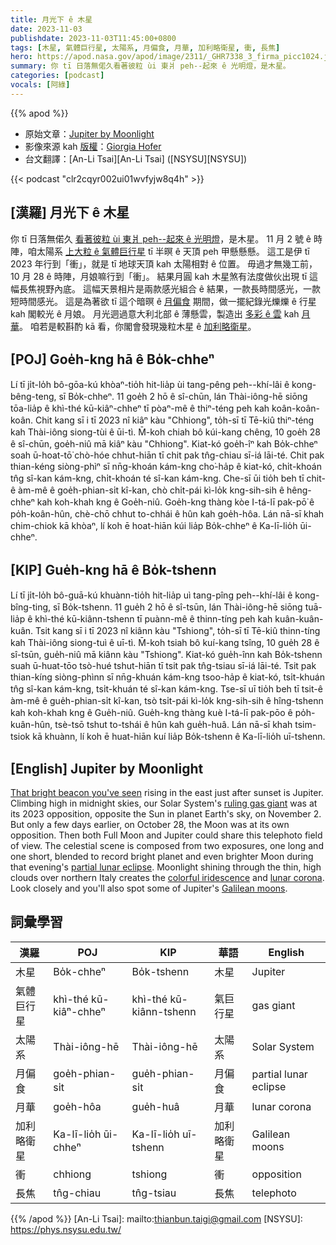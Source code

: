 ```yaml
---
title: 月光下 ê 木星
date: 2023-11-03
publishdate: 2023-11-03T11:45:00+0800
tags: [木星, 氣體巨行星, 太陽系, 月偏食, 月華, 加利略衛星, 衝, 長焦]
hero: https://apod.nasa.gov/apod/image/2311/_GHR7338_3_firma_picc1024.jpg
summary: 你 tī 日落無偌久看著彼粒 ùi 東爿 peh--起來 ê 光明燈，是木星。
categories: [podcast]
vocals: [阿綠]
---
```


{{% apod %}}

- 原始文章：[Jupiter by Moonlight](https://apod.nasa.gov/apod/ap231103.html)
- 影像來源 kah [版權][copyright]：[Giorgia Hofer](https://www.giorgiahoferphotography.com/)
- 台文翻譯：[An-Li Tsai][An-Li Tsai] ([NSYSU][NSYSU])

{{< podcast "clr2cqyr002ui01wvfyjw8q4h" >}}

## [漢羅] 月光下 ê 木星
你 tī 日落無偌久 [看著彼粒 ùi 東爿 peh--起來 ê 光明燈][That bright beacon you've seen]，是木星。
11 月 2 號 ê 時陣，咱太陽系 [上大粒 ê 氣體巨行星][ruling gas giant] tī 半暝 ê 天頂 peh 甲懸懸懸。
這工是伊 tī 2023 年行到「衝」，就是 tī 地球天頂 kah 太陽相對 ê 位置。
毋過才無幾工前，10 月 28 ê 時陣，月娘嘛行到「衝」。
結果月圓 kah 木星煞有法度做伙出現 tī 這幅長焦視野內底。
這幅天景相片是兩款感光組合 ê 結果，一款長時間感光，一款短時間感光。
這是為著欲 tī 這个暗暝 ê [月偏食][partial lunar eclipse] 期間，做一擺紀錄光爍爍 ê 行星 kah 閣較光 ê 月娘。
月光迵過意大利北部 ê 薄懸雲，製造出 [多彩 ê 雲][colorful iridescence] kah [月華][lunar corona]。
咱若是較斟酌 kā 看，你閣會發現幾粒木星 ê [加利略衛星][Galilean moons]。

## [POJ] Goe̍h-kng hā ê Bo̍k-chheⁿ
Lí tī ji̍t-lo̍h bô-gōa-kú khòaⁿ-tio̍h hit-lia̍p ùi tang-pêng peh--khí-lâi ê kong-bêng-teng, sī Bo̍k-chheⁿ.
11 goe̍h 2 hō ê sî-chūn, lán Thài-iông-hē siōng tōa-lia̍p ê khì-thé kū-kiâⁿ-chheⁿ tī pòaⁿ-mê ê thiⁿ-téng peh kah koân-koân-koân.
Chit kang sī i tī 2023 nî kiâⁿ kàu "Chhiong", to̍h-sī tī Tē-kiû thiⁿ-téng kah Thài-iông siong-tùi ê ūi-tì.
M̄-koh chiah bô kúi-kang chêng, 10 goe̍h 28 ê sî-chūn, goe̍h-niû mā kiâⁿ kàu "Chhiong".
Kiat-kó goe̍h-îⁿ kah Bo̍k-chheⁿ soah ū-hoat-tō͘ chò-hóe chhut-hiān tī chit pak tn̂g-chiau sī-iá lāi-té.
Chit pak thian-kéng siòng-phìⁿ sī nn̄g-khoán kám-kng cho͘-ha̍p ê kiat-kó, chi̍t-khoán tn̂g sî-kan kám-kng, chi̍t-khoán té sî-kan kám-kng.
Che-sī ūi tio̍h beh tī chit-ê àm-mê ê goe̍h-phian-si̍t kî-kan, chò chi̍t-pái kì-lo̍k kng-sih-sih ê hêng-chheⁿ kah koh-khah kng ê Goe̍h-niû.
Goe̍h-kng thàng kòe I-tá-lī pak-pō͘ ê po̍h-koân-hûn, chè-chō chhut to-chhái ê hûn kah goe̍h-hôa.
Lán nā-sī khah chim-chiok kā khòaⁿ, lí koh ē hoat-hiān kúi lia̍p Bo̍k-chheⁿ ê Ka-lī-lio̍h ūi-chheⁿ.

## [KIP] Gue̍h-kng hā ê Bo̍k-tshenn
Lí tī ji̍t-lo̍h bô-guā-kú khuànn-tio̍h hit-lia̍p uì tang-pîng peh--khí-lâi ê kong-bîng-ting, sī Bo̍k-tshenn.
11 gue̍h 2 hō ê sî-tsūn, lán Thài-iông-hē siōng tuā-lia̍p ê khì-thé kū-kiânn-tshenn tī puànn-mê ê thinn-tíng peh kah kuân-kuân-kuân.
Tsit kang sī i tī 2023 nî kiânn kàu "Tshiong", to̍h-sī tī Tē-kiû thinn-tíng kah Thài-iông siong-tuì ê uī-tì.
M̄-koh tsiah bô kuí-kang tsîng, 10 gue̍h 28 ê sî-tsūn, gue̍h-niû mā kiânn kàu "Tshiong".
Kiat-kó gue̍h-înn kah Bo̍k-tshenn suah ū-huat-tōo tsò-hué tshut-hiān tī tsit pak tn̂g-tsiau sī-iá lāi-té.
Tsit pak thian-kíng siòng-phìnn sī nn̄g-khuán kám-kng tsoo-ha̍p ê kiat-kó, tsi̍t-khuán tn̂g sî-kan kám-kng, tsi̍t-khuán té sî-kan kám-kng.
Tse-sī uī tio̍h beh tī tsit-ê àm-mê ê gue̍h-phian-si̍t kî-kan, tsò tsi̍t-pái kì-lo̍k kng-sih-sih ê hîng-tshenn kah koh-khah kng ê Gue̍h-niû.
Gue̍h-kng thàng kuè I-tá-lī pak-pōo ê po̍h-kuân-hûn, tsè-tsō tshut to-tshái ê hûn kah gue̍h-huâ.
Lán nā-sī khah tsim-tsiok kā khuànn, lí koh ē huat-hiān kuí lia̍p Bo̍k-tshenn ê Ka-lī-lio̍h uī-tshenn.

## [English] Jupiter by Moonlight
[That bright beacon you've seen][That bright beacon you've seen] rising in the east just after sunset is Jupiter.
Climbing high in midnight skies, our Solar System's [ruling gas giant][ruling gas giant] was at its 2023 opposition, opposite the Sun in planet Earth's sky, on November 2.
But only a few days earlier, on October 28, the Moon was at its own opposition.
Then both Full Moon and Jupiter could share this telephoto field of view.
The celestial scene is composed from two exposures, one long and one short, blended to record bright planet and even brighter Moon during that evening's [partial lunar eclipse][partial lunar eclipse].
Moonlight shining through the thin, high clouds over northern Italy creates the [colorful iridescence][colorful iridescence] and [lunar corona][lunar corona].
Look closely and you'll also spot some of Jupiter's [Galilean moons][Galilean moons].

## 詞彙學習

|漢羅|POJ|KIP|華語|English|
|-|-|-|-|-|
|木星|Bo̍k-chheⁿ|Bo̍k-tshenn|木星|Jupiter|
|氣體巨行星|khì-thé kū-kiâⁿ-chheⁿ|khì-thé kū-kiânn-tshenn|氣巨行星|gas giant|
|太陽系|Thài-iông-hē|Thài-iông-hē|太陽系|Solar System|
|月偏食|goe̍h-phian-si̍t|gue̍h-phian-si̍t|月偏食|partial lunar eclipse|
|月華|goe̍h-hôa|gue̍h-huâ|月華|lunar corona|
|加利略衛星|Ka-lī-lio̍h ūi-chheⁿ|Ka-lī-lio̍h uī-tshenn|加利略衛星|Galilean moons|
|衝|chhiong|tshiong|衝|opposition|
|長焦|tn̂g-chiau|tn̂g-tsiau|長焦|telephoto|

{{% /apod %}}
[An-Li Tsai]: mailto:thianbun.taigi@gmail.com
[NSYSU]: https://phys.nsysu.edu.tw/

[copyright]: https://apod.nasa.gov/apod/fap/lib/about_apod.html#srapply
[License]: https://creativecommons.org/licenses/by/2.0/

[That bright beacon you've seen]:https://earthsky.org/astronomy-essentials/jupiter-at-opposition-closest-brightest-best/
[ruling gas giant]:https://science.nasa.gov/jupiter/
[partial lunar eclipse]:https://apod.nasa.gov/apod/ap231029.html
[colorful iridescence]:https://apod.nasa.gov/apod/ap211204.html
[lunar corona]:https://apod.nasa.gov/apod/ap210119.html
[Galilean moons]:https://www.nasa.gov/history/410-years-ago-galileo-discovers-jupiters-moons/
